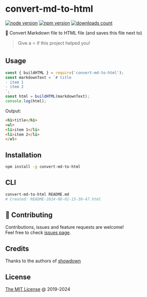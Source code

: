 # convert-md-to-html

[![node version](https://img.shields.io/node/v/convert-md-to-html.svg)](https://www.npmjs.com/package/convert-md-to-html)
[![npm version](https://badge.fury.io/js/convert-md-to-html.svg)](https://badge.fury.io/js/convert-md-to-html)
[![downloads count](https://img.shields.io/npm/dt/convert-md-to-html.svg)](https://www.npmjs.com/package/convert-md-to-html)

:hammer: Convert Markdown file to HTML file (and saves this file next to)

> Give a ⭐️ if this project helped you!

## Usage

```js
const { buildHTML } = require('convert-md-to-html');
const markdownText = `# title
- item 1
- item 2
`;
const html = buildHTML(markdownText);
console.log(html);
```

Output:

```html
<h1>title</h1>
<ul>
<li>item 1</li>
<li>item 2</li>
</ul>
```

## Installation

```bash
npm install -g convert-md-to-html
```

## CLI

```bash
convert-md-to-html README.md
# Created: README-2024-08-01-15-30-47.html
```

## 🤝 Contributing

Contributions, issues and feature requests are welcome!<br />
Feel free to check [issues page](/issues/).

## Credits

Thanks to the authors of [showdown](https://github.com/showdownjs/showdown)

## License

[The MIT License](http://piecioshka.mit-license.org) @ 2019-2024
